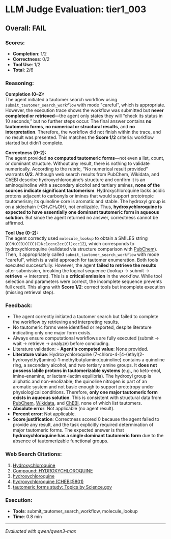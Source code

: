 # LLM Judge Evaluation: tier1_003

## Overall: FAIL

### Scores:
- **Completion**: 1/2
- **Correctness**: 0/2
- **Tool Use**: 1/2
- **Total**: 2/6

### Reasoning:
**Completion (0–2):**  
The agent initiated a tautomer search workflow using `submit_tautomer_search_workflow` with mode "careful", which is appropriate. However, the execution trace shows the workflow was submitted but **never completed or retrieved**—the agent only states they will “check its status in 10 seconds,” but no further steps occur. The final answer contains **no tautomeric forms**, **no numerical or structural results**, and **no interpretation**. Therefore, the workflow did not finish within the trace, and no result was presented. This matches the **Score 1/2** criteria: workflow started but didn’t complete.

**Correctness (0–2):**  
The agent provided **no computed tautomeric forms**—not even a list, count, or dominant structure. Without any result, there is nothing to validate numerically. According to the rubric, “No numerical result provided” warrants **0/2**. Although web search results from PubChem, Wikidata, and ChEBI describe hydroxychloroquine’s structure and confirm it is an aminoquinoline with a secondary alcohol and tertiary amines, **none of the sources indicate significant tautomerism**. Hydroxychloroquine lacks acidic protons adjacent to carbonyls or imines that would support prototropic tautomerism; its quinoline core is aromatic and stable. The hydroxyl group is on a sidechain (–CH₂CH₂OH), not enolizable. Thus, **hydroxychloroquine is expected to have essentially one dominant tautomeric form in aqueous solution**. But since the agent returned no answer, correctness cannot be affirmed.

**Tool Use (0–2):**  
The agent correctly used `molecule_lookup` to obtain a SMILES string (`CCN(CCO)CCCC(C)Nc1ccnc2cc(Cl)ccc12`), which corresponds to hydroxychloroquine (validated via structure comparison with [PubChem](https://pubchem.ncbi.nlm.nih.gov/compound/3652)). Then, it appropriately called `submit_tautomer_search_workflow` with mode "careful", which is a valid approach for tautomer enumeration. Both tools executed successfully. However, the agent **failed to retrieve the results** after submission, breaking the logical sequence (lookup → submit → **retrieve** → interpret). This is a **critical omission** in the workflow. While tool selection and parameters were correct, the incomplete sequence prevents full credit. This aligns with **Score 1/2**: correct tools but incomplete execution (missing retrieval step).

### Feedback:
- The agent correctly initiated a tautomer search but failed to complete the workflow by retrieving and interpreting results.
- No tautomeric forms were identified or reported, despite literature indicating only one major form exists.
- Always ensure computational workflows are fully executed (submit → wait → retrieve → analyze) before concluding.
- Literature validation: - **Agent's computed value**: None provided.  
- **Literature value**: Hydroxychloroquine (7-chloro-4-[4-(ethyl(2-hydroxyethyl)amino)-1-methylbutylamino]quinoline) contains a quinoline ring, a secondary alcohol, and two tertiary amine groups. It **does not possess labile protons in tautomerizable systems** (e.g., no keto-enol, imine-enamine, or lactam-lactim equilibria). The hydroxyl group is aliphatic and non-enolizable; the quinoline nitrogen is part of an aromatic system and not basic enough to support prototropy under physiological conditions. Therefore, **only one major tautomeric form exists in aqueous solution**. This is consistent with structural data from [PubChem](https://pubchem.ncbi.nlm.nih.gov/compound/3652), [Wikidata](https://www.wikidata.org/wiki/Q421094), and [ChEBI](https://www.ebi.ac.uk/chebi/searchId.do?chebiId=CHEBI:5801), none of which list tautomers.  
- **Absolute error**: Not applicable (no agent result).  
- **Percent error**: Not applicable.  
- **Score justification**: Correctness scored 0 because the agent failed to provide any result, and the task explicitly required determination of major tautomeric forms. The expected answer is that **hydroxychloroquine has a single dominant tautomeric form** due to the absence of tautomerizable functional groups.

### Web Search Citations:
1. [Hydroxychloroquine](https://pubchem.ncbi.nlm.nih.gov/compound/3652)
2. [Compound: HYDROXYCHLOROQUINE](https://web.archive.org/web/20200322151742/https://www.ebi.ac.uk/chembl/compound_report_card/CHEMBL1535/)
3. [hydroxychloroquine](https://www.wikidata.org/wiki/Q421094)
4. [hydroxychloroquine (CHEBI:5801)](https://www.ebi.ac.uk/chebi/searchId.do?chebiId=CHEBI%3A5801)
5. [tautomeric forms study: Topics by Science.gov](https://www.science.gov/topicpages/t/tautomeric+forms+study)

### Execution:
- **Tools**: submit_tautomer_search_workflow, molecule_lookup
- **Time**: 0.8 min

---
*Evaluated with qwen/qwen3-max*

